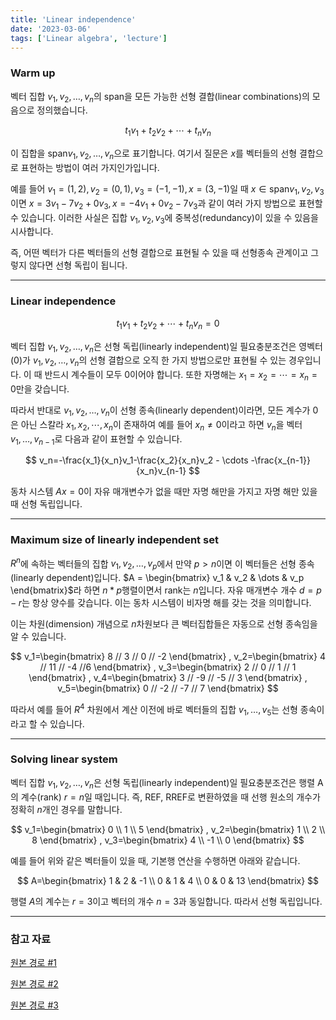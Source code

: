 ```yaml
---
title: 'Linear independence'
date: '2023-03-06'
tags: ['Linear algebra', 'lecture']
---
```


### Warm up

벡터 집합 ${v_1, v_2, \dots, v_n}$의 span을 모든 가능한 선형 결합(linear combinations)의 모음으로 정의했습니다.

$$
t_1v_1+t_2v_2+ \cdots + t_nv_n
$$

이 집합을 $\text{span}{v_1, v_2, \dots, v_n}$으로 표기합니다. 여기서 질문은 $x$를 벡터들의 선형 결합으로 표현하는 방법이 여러 가지인가입니다.

예를 들어 $v_1 = (1,2), v_2=(0,1), v_3=(-1,-1), x=(3,-1)$일 때 $x \in \text{span}{v_1, v_2, v_3}$이면 $x=3v_1-7v_2+0v_3, x=-4v_1+0v_2-7v_3$과 같이 여러 가지 방법으로 표현할 수 있습니다. 이러한 사실은 집합 ${v_1, v_2, v_3}$에 중복성(redundancy)이 있을 수 있음을 시사합니다.

즉, 어떤 벡터가 다른 벡터들의 선형 결합으로 표현될 수 있을 때 선형종속 관계이고 그렇지 않다면 선형 독립이 됩니다.

---

### Linear independence

$$
t_1v_1+t_2v_2+ \cdots + t_nv_n=0
$$

벡터 집합 ${v_1, v_2, \dots, v_n}$은 선형 독립(linearly independent)일 필요충분조건은 영벡터(0)가 ${v_1, v_2, \dots, v_n}$의 선형 결합으로 오직 한 가지 방법으로만 표현될 수 있는 경우입니다. 이 때 반드시 계수들이 모두 0이어야 합니다. 또한 자명해는 $x_1=x_2= \cdots =x_n=0$만을 갖습니다.

따라서 반대로 ${v_1, v_2, \dots, v_n}$이 선형 종속(linearly dependent)이라면, 모든 계수가 0은 아닌 스칼라 $x_1, x_2, \cdots, x_n$이 존재하여 예를 들어 $x_n \ne 0$이라고 하면 $v_n$을 벡터 $v_1, \dots, v_{n-1}$로 다음과 같이 표현할 수 있습니다.

$$
v_n=-\frac{x_1}{x_n}v_1-\frac{x_2}{x_n}v_2 - \cdots -\frac{x_{n-1}}{x_n}v_{n-1}
$$

동차 시스템 $Ax=0$이 자유 매개변수가 없을 때만 자명 해만을 가지고 자명 해만 있을 때 선형 독립입니다.

---

### Maximum size of linearly independent set

$R^n$에 속하는 벡터들의 집합 ${v_1, v_2, \dots, v_p}$에서 만약 $p > n$이면 이 벡터들은 선형 종속(linearly dependent)입니다. $A = \begin{bmatrix} v_1 & v_2 & \dots & v_p \end{bmatrix}$라 하면 $n*p$행렬이면서 rank는 $n$입니다. 자유 매개변수 개수 $d=p-r$는 항상 양수를 갖습니다. 이는 동차 시스템이 비자명 해를 갖는 것을 의미합니다.

이는 차원(dimension) 개념으로 $n$차원보다 큰 벡터집합들은 자동으로 선형 종속임을 알 수 있습니다.

$$
v_1=\begin{bmatrix}
8 // 3 // 0 // -2
\end{bmatrix}
, v_2=\begin{bmatrix}
4 // 11 // -4 //6
\end{bmatrix}
, v_3=\begin{bmatrix}
2 // 0 // 1 // 1
\end{bmatrix}
, v_4=\begin{bmatrix}
3 // -9 // -5 // 3
\end{bmatrix}
, v_5=\begin{bmatrix}
0 // -2 // -7 // 7
\end{bmatrix}
$$

따라서 예를 들어 $R^4$ 차원에서 계산 이전에 바로 벡터들의 집합 ${v_1, \dots, v_5}$는 선형 종속이라고 할 수 있습니다.

---

### Solving linear system

벡터 집합 ${v_1, v_2, \dots, v_n}$은 선형 독립(linearly independent)일 필요충분조건은 행렬 A의 계수(rank) $r=n$일 때입니다. 즉, REF, RREF로 변환하였을 때 선행 원소의 개수가 정확히 $n$개인 경우를 말합니다.

$$
v_1=\begin{bmatrix}
0 \\ 1 \\ 5
\end{bmatrix}
, v_2=\begin{bmatrix}
1 \\ 2 \\ 8
\end{bmatrix}
, v_3=\begin{bmatrix}
4 \\ -1 \\ 0
\end{bmatrix}
$$

예를 들어 위와 같은 벡터들이 있을 때, 기본행 연산을 수행하면 아래와 같습니다.

$$
A=\begin{bmatrix}
1 & 2 & -1 \\
0 & 1 & 4 \\
0 & 0 & 13
\end{bmatrix}
$$

행렬 $A$의 계수는 $r=3$이고 벡터의 개수 $n=3$과 동일합니다. 따라서 선형 독립입니다.

---

### 참고 자료

[원본 경로 #1](http://matrix.skku.ac.kr/2015-Album/BigBook-LinearAlgebra-2015.pdf)

[원본 경로 #2](https://www.boostcourse.org/ai151/joinLectures/194162)

[원본 경로 #3](https://www.geneseo.edu/~aguilar/public/assets/courses/233/main_notes.pdf)